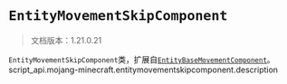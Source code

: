 # `EntityMovementSkipComponent`

> 文档版本：1.21.0.21

`EntityMovementSkipComponent`类，扩展自[`EntityBaseMovementComponent`](./entitybasemovementcomponent.md)。script_api.mojang-minecraft.entitymovementskipcomponent.description
